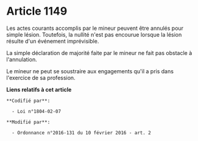 # Article 1149

Les actes courants accomplis par le mineur peuvent être annulés pour simple lésion. Toutefois, la nullité n'est pas encourue
lorsque la lésion résulte d'un événement imprévisible. 

La simple déclaration de majorité faite par le mineur ne fait pas obstacle à l'annulation. 

Le mineur ne peut se soustraire aux engagements qu'il a pris dans l'exercice de sa profession.

**Liens relatifs à cet article**

	**Codifié par**:

	  - Loi n°1804-02-07

	**Modifié par**:

	  - Ordonnance n°2016-131 du 10 février 2016 - art. 2
